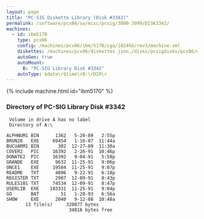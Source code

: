 ```yaml
---
layout: page
title: "PC-SIG Diskette Library (Disk #3342)"
permalink: /software/pcx86/sw/misc/pcsig/3000-3999/DISK3342/
machines:
  - id: ibm5170
    type: pcx86
    config: /machines/pcx86/ibm/5170/cga/1024kb/rev3/machine.xml
    diskettes: /machines/pcx86/diskettes.json,/disks/pcsigdisks/pcx86/diskettes.json
    autoGen: true
    autoMount:
      B: "PC-SIG Library Disk #3342"
    autoType: $date\r$time\rB:\rDIR\r
---
```


{% include machine.html id="ibm5170" %}

### Directory of PC-SIG Library Disk #3342

     Volume in drive A has no label
     Directory of A:\

    ALPHNUM1 BIN      1362   5-20-89   2:55p
    BRUN20   EXE     69454   1-16-87  11:44a
    BUCUARM1 BIN       302  12-27-89  11:30a
    COVER2   PIC     16392   2-26-91  10:46p
    DONATE2  PIC     16392   9-04-91   5:58p
    GRANDE   EXE      9632  11-25-91   9:06p
    ONCE1    EXE     19584  11-25-91   9:07p
    README   TXT      4896   9-22-91   6:18p
    REGISTER TXT      2907  12-09-91   8:43p
    RULES101 TXT     74534  12-09-91   8:47p
    USERLIB  EXE    103331  11-25-91   9:04p
    GO       BAT        51   1-28-93   6:56a
    SHOW     EXE      2040   9-12-88  10:48a
           13 file(s)     320877 bytes
                           34816 bytes free
